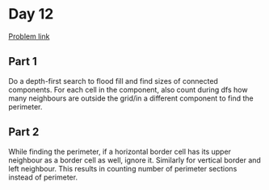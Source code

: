 # Day 12

[Problem link](https://adventofcode.com/2024/day/12)

## Part 1

Do a depth-first search to flood fill and find sizes of connected components. For each cell in the component, also count during dfs how many neighbours are outside the grid/in a different component to find the perimeter.

## Part 2

While finding the perimeter, if a horizontal border cell has its upper neighbour as a border cell as well, ignore it. Similarly for vertical border and left neighbour. This results in counting number of perimeter sections instead of perimeter.
